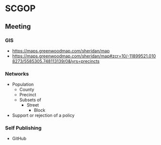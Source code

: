 # SCGOP

## Meeting

### GIS
- https://maps.greenwoodmap.com/sheridan/map
- https://maps.greenwoodmap.com/sheridan/map#zcr=10/-11899521.0108273/5585305.748113139/0&lyrs=precincts

### Networks
- Population
  - County
  - Precinct
  - Subsets of
    - Street  
      - Block 
- Support or rejection of a policy

### Self Publishing
- GitHub

